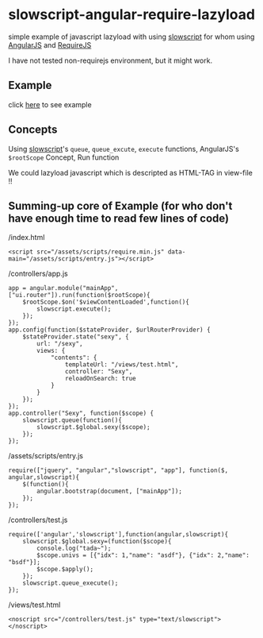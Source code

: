 # slowscript-angular-require-lazyload

simple example of javascript lazyload with using [slowscript](https://github.com/flrngel/slowscript) for whom using [AngularJS](http://angularjs.org/) and [RequireJS](http://requirejs.org)

I have not tested non-requirejs environment, but it might work.

## Example

click [here](http://flrngel.github.io/slowscript-angular-require-lazyload/) to see example

## Concepts

Using [slowscript](https://github.com/flrngel/slowscript)'s `queue`, `queue_excute`, `execute` functions, AngularJS's `$rootScope` Concept, Run function

We could lazyload javascript which is descripted as HTML-TAG in view-file !!

## Summing-up core of Example (for who don't have enough time to read few lines of code)

/index.html

	<script src="/assets/scripts/require.min.js" data-main="/assets/scripts/entry.js"></script>

/controllers/app.js

	app = angular.module("mainApp", ["ui.router"]).run(function($rootScope){
		$rootScope.$on('$viewContentLoaded',function(){
			slowscript.execute();
		});
	});
	app.config(function($stateProvider, $urlRouterProvider) {
		$stateProvider.state("sexy", {
			url: "/sexy",
			views: {
				"contents": {
					templateUrl: "/views/test.html",
					controller: "Sexy",
					reloadOnSearch: true
				}
			}
		});
	});
	app.controller("Sexy", function($scope) {
		slowscript.queue(function(){
			slowscript.$global.sexy($scope);
		});
	});

/assets/scripts/entry.js

	require(["jquery", "angular","slowscript", "app"], function($, angular,slowscript){
		$(function(){
			angular.bootstrap(document, ["mainApp"]);
		});
	});

/controllers/test.js
	
	require(['angular','slowscript'],function(angular,slowscript){
		slowscript.$global.sexy=(function($scope){
			console.log("tada~");
			$scope.univs = [{"idx": 1,"name": "asdf"}, {"idx": 2,"name": "bsdf"}];
			$scope.$apply();
		});
		slowscript.queue_execute();
	});

/views/test.html

	<noscript src="/controllers/test.js" type="text/slowscript"></noscript>
